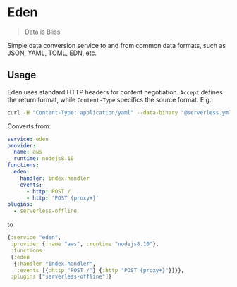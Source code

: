 # Eden
> Data is Bliss

Simple data conversion service to and from common data formats, such as JSON, YAML, TOML, EDN, etc.

## Usage
Eden uses standard HTTP headers for content negotiation. `Accept` defines the return format, while `Content-Type` specifics the source format. E.g.:

```bash
curl -H "Content-Type: application/yaml" --data-binary "@serverless.yml" -H "Accept: application/edn" https://2drrpzm6i9.execute-api.us-east-1.amazonaws.com/dev
```

Converts from:

```yml
service: eden
provider:
  name: aws
  runtime: nodejs8.10
functions:
  eden:
    handler: index.handler
    events:
      - http: POST /
      - http: 'POST {proxy+}'
plugins:
  - serverless-offline
```

to 

```clj
{:service "eden",
 :provider {:name "aws", :runtime "nodejs8.10"},
 :functions
 {:eden
  {:handler "index.handler",
   :events [{:http "POST /"} {:http "POST {proxy+}"}]}},
 :plugins ["serverless-offline"]}
```
